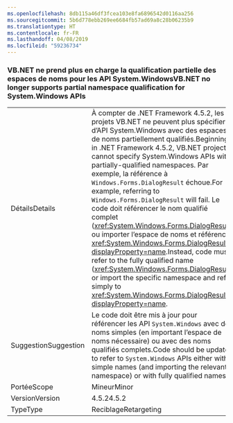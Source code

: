 ```yaml
---
ms.openlocfilehash: 8db115a46df3fcea103e8fa6896542d0116aa256
ms.sourcegitcommit: 5b6d778ebb269ee6684fb57ad69a8c28b06235b9
ms.translationtype: HT
ms.contentlocale: fr-FR
ms.lasthandoff: 04/08/2019
ms.locfileid: "59236734"
---
```

### <a name="vbnet-no-longer-supports-partial-namespace-qualification-for-systemwindows-apis"></a><span data-ttu-id="c642b-101">VB.NET ne prend plus en charge la qualification partielle des espaces de noms pour les API System.Windows</span><span class="sxs-lookup"><span data-stu-id="c642b-101">VB.NET no longer supports partial namespace qualification for System.Windows APIs</span></span>

|   |   |
|---|---|
|<span data-ttu-id="c642b-102">Détails</span><span class="sxs-lookup"><span data-stu-id="c642b-102">Details</span></span>|<span data-ttu-id="c642b-103">À compter de .NET Framework 4.5.2, les projets VB.NET ne peuvent plus spécifier d’API System.Windows avec des espaces de noms partiellement qualifiés.</span><span class="sxs-lookup"><span data-stu-id="c642b-103">Beginning in .NET Framework 4.5.2, VB.NET projects cannot specify System.Windows APIs with partially-qualified namespaces.</span></span> <span data-ttu-id="c642b-104">Par exemple, la référence à <code>Windows.Forms.DialogResult</code> échoue.</span><span class="sxs-lookup"><span data-stu-id="c642b-104">For example, referring to <code>Windows.Forms.DialogResult</code> will fail.</span></span> <span data-ttu-id="c642b-105">Le code doit référencer le nom qualifié complet (<xref:System.Windows.Forms.DialogResult>) ou importer l’espace de noms et référencer <xref:System.Windows.Forms.DialogResult?displayProperty=name>.</span><span class="sxs-lookup"><span data-stu-id="c642b-105">Instead, code must refer to the fully qualified name (<xref:System.Windows.Forms.DialogResult>) or import the specific namespace and refer simply to <xref:System.Windows.Forms.DialogResult?displayProperty=name>.</span></span>|
|<span data-ttu-id="c642b-106">Suggestion</span><span class="sxs-lookup"><span data-stu-id="c642b-106">Suggestion</span></span>|<span data-ttu-id="c642b-107">Le code doit être mis à jour pour référencer les API <code>System.Windows</code> avec des noms simples (en important l’espace de noms nécessaire) ou avec des noms qualifiés complets.</span><span class="sxs-lookup"><span data-stu-id="c642b-107">Code should be updated to refer to <code>System.Windows</code> APIs either with simple names (and importing the relevant namespace) or with fully qualified names.</span></span>|
|<span data-ttu-id="c642b-108">Portée</span><span class="sxs-lookup"><span data-stu-id="c642b-108">Scope</span></span>|<span data-ttu-id="c642b-109">Mineur</span><span class="sxs-lookup"><span data-stu-id="c642b-109">Minor</span></span>|
|<span data-ttu-id="c642b-110">Version</span><span class="sxs-lookup"><span data-stu-id="c642b-110">Version</span></span>|<span data-ttu-id="c642b-111">4.5.2</span><span class="sxs-lookup"><span data-stu-id="c642b-111">4.5.2</span></span>|
|<span data-ttu-id="c642b-112">Type</span><span class="sxs-lookup"><span data-stu-id="c642b-112">Type</span></span>|<span data-ttu-id="c642b-113">Reciblage</span><span class="sxs-lookup"><span data-stu-id="c642b-113">Retargeting</span></span>|
